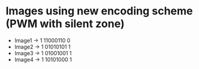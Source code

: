 # Images using new encoding scheme (PWM with silent zone)

- Image1 -> 1 11000110 0
- Image2 -> 1 01010101 1
- Image3 -> 1 01001001 1
- Image4 -> 1 10101000 1
